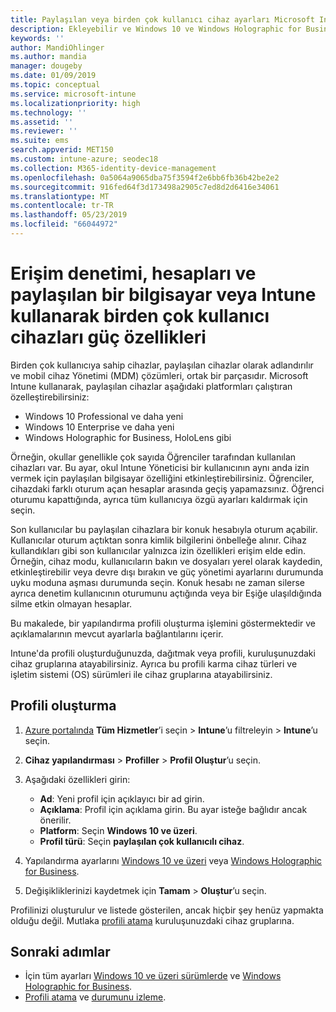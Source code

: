 ```yaml
---
title: Paylaşılan veya birden çok kullanıcı cihaz ayarları Microsoft Intune - Azure | Microsoft Docs
description: Ekleyebilir ve Windows 10 ve Windows Holographic for Business, paylaşılan veya Microsoft Intune birden çok kullanıcı tarafından kullanılan cihazlar kullanabilirsiniz. Tüm ayarların bir listesi ve Microsoft HoloLens de dahil olmak üzere cihazlarda ne yaptıklarını görün. Konuk hesapları denetlemek, hesaplarını yönetme ve etkin olmayan hesaplar silmek, izin verme veya engelleme yerel depoya kaydetme, Ayarla güç ve uyku seçenekleri, ne zaman güncelleştirmeler yüklenir ve cihazları bir cihaz yapılandırma profili eğitim ortamlarında kullanmak seçin.
keywords: ''
author: MandiOhlinger
ms.author: mandia
manager: dougeby
ms.date: 01/09/2019
ms.topic: conceptual
ms.service: microsoft-intune
ms.localizationpriority: high
ms.technology: ''
ms.assetid: ''
ms.reviewer: ''
ms.suite: ems
search.appverid: MET150
ms.custom: intune-azure; seodec18
ms.collection: M365-identity-device-management
ms.openlocfilehash: 0a5064a9065dba75f3594f2e6bb6fb36b42be2e2
ms.sourcegitcommit: 916fed64f3d173498a2905c7ed8d2d6416e34061
ms.translationtype: MT
ms.contentlocale: tr-TR
ms.lasthandoff: 05/23/2019
ms.locfileid: "66044972"
---
```

# <a name="control-access-accounts-and-power-features-on-shared-pc-or-multi-user-devices-using-intune"></a>Erişim denetimi, hesapları ve paylaşılan bir bilgisayar veya Intune kullanarak birden çok kullanıcı cihazları güç özellikleri

Birden çok kullanıcıya sahip cihazlar, paylaşılan cihazlar olarak adlandırılır ve mobil cihaz Yönetimi (MDM) çözümleri, ortak bir parçasıdır. Microsoft Intune kullanarak, paylaşılan cihazlar aşağıdaki platformları çalıştıran özelleştirebilirsiniz:

- Windows 10 Professional ve daha yeni
- Windows 10 Enterprise ve daha yeni
- Windows Holographic for Business, HoloLens gibi

Örneğin, okullar genellikle çok sayıda Öğrenciler tarafından kullanılan cihazları var. Bu ayar, okul Intune Yöneticisi bir kullanıcının aynı anda izin vermek için paylaşılan bilgisayar özelliğini etkinleştirebilirsiniz. Öğrenciler, cihazdaki farklı oturum açan hesaplar arasında geçiş yapamazsınız. Öğrenci oturumu kapattığında, ayrıca tüm kullanıcıya özgü ayarları kaldırmak için seçin.

Son kullanıcılar bu paylaşılan cihazlara bir konuk hesabıyla oturum açabilir. Kullanıcılar oturum açtıktan sonra kimlik bilgilerini önbelleğe alınır. Cihaz kullandıkları gibi son kullanıcılar yalnızca izin özellikleri erişim elde edin. Örneğin, cihaz modu, kullanıcıların bakın ve dosyaları yerel olarak kaydedin, etkinleştirebilir veya devre dışı bırakın ve güç yönetimi ayarlarını durumunda uyku moduna aşması durumunda seçin. Konuk hesabı ne zaman silerse ayrıca denetim kullanıcının oturumunu açtığında veya bir Eşiğe ulaşıldığında silme etkin olmayan hesaplar.

Bu makalede, bir yapılandırma profili oluşturma işlemini göstermektedir ve açıklamalarının mevcut ayarlarla bağlantılarını içerir.

Intune'da profili oluşturduğunuzda, dağıtmak veya profili, kuruluşunuzdaki cihaz gruplarına atayabilirsiniz. Ayrıca bu profili karma cihaz türleri ve işletim sistemi (OS) sürümleri ile cihaz gruplarına atayabilirsiniz.

## <a name="create-the-profile"></a>Profili oluşturma

1. [Azure portalında](https://portal.azure.com) **Tüm Hizmetler**’i seçin > **Intune**’u filtreleyin > **Intune**’u seçin.
2. **Cihaz yapılandırması** > **Profiller** > **Profil Oluştur**’u seçin.
3. Aşağıdaki özellikleri girin:

   - **Ad**: Yeni profil için açıklayıcı bir ad girin.
   - **Açıklama**: Profil için açıklama girin. Bu ayar isteğe bağlıdır ancak önerilir.
   - **Platform**: Seçin **Windows 10 ve üzeri**.
   - **Profil türü**: Seçin **paylaşılan çok kullanıcılı cihaz**.

4. Yapılandırma ayarlarını [Windows 10 ve üzeri](shared-user-device-settings-windows.md) veya [Windows Holographic for Business](shared-user-device-settings-windows-holographic.md).

5. Değişikliklerinizi kaydetmek için **Tamam** > **Oluştur**’u seçin.

Profilinizi oluşturulur ve listede gösterilen, ancak hiçbir şey henüz yapmakta olduğu değil. Mutlaka [profili atama](device-profile-assign.md) kuruluşunuzdaki cihaz gruplarına.

## <a name="next-steps"></a>Sonraki adımlar

- İçin tüm ayarları [Windows 10 ve üzeri sürümlerde](shared-user-device-settings-windows.md) ve [Windows Holographic for Business](shared-user-device-settings-windows-holographic.md).
- [Profili atama](device-profile-assign.md) ve [durumunu izleme](device-profile-monitor.md).
